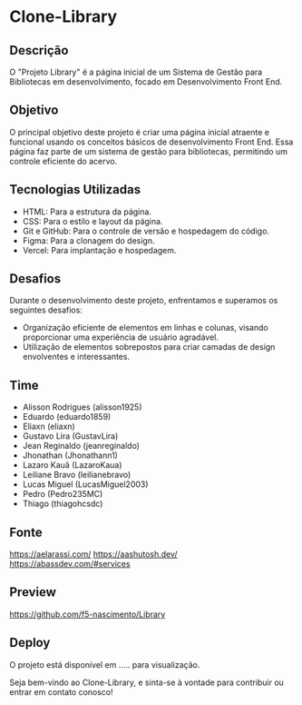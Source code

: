 # Clone-Library
## Descrição

O "Projeto Library" é a página inicial de um Sistema de Gestão para Bibliotecas em desenvolvimento, focado em Desenvolvimento Front End.

## Objetivo

O principal objetivo deste projeto é criar uma página inicial atraente e funcional usando os conceitos básicos de desenvolvimento Front End. Essa página faz parte de um sistema de gestão para bibliotecas, permitindo um controle eficiente do acervo.
## Tecnologias Utilizadas

- HTML: Para a estrutura da página.
- CSS: Para o estilo e layout da página.
- Git e GitHub: Para o controle de versão e hospedagem do código.
- Figma: Para a clonagem do design.
- Vercel: Para implantação e hospedagem.

## Desafios

Durante o desenvolvimento deste projeto, enfrentamos e superamos os seguintes desafios:

- Organização eficiente de elementos em linhas e colunas, visando proporcionar uma experiência de usuário agradável.
- Utilização de elementos sobrepostos para criar camadas de design envolventes e interessantes.

## Time
  
- Alisson Rodrigues (alisson1925)
- Eduardo (eduardo1859)
- Eliaxn (eliaxn)
- Gustavo Lira (GustavLira)
- Jean Reginaldo (jeanreginaldo)
- Jhonathan (Jhonathann1)
- Lazaro Kauã (LazaroKaua)
- Leiliane Bravo (leilianebravo)
- Lucas Miguel (LucasMiguel2003)
- Pedro (Pedro235MC)
- Thiago (thiagohcsdc)

## Fonte

https://aelarassi.com/
https://aashutosh.dev/
https://abassdev.com/#services

## Preview

https://github.com/f5-nascimento/Library

## Deploy

O projeto está disponível em ..... para visualização.

Seja bem-vindo ao Clone-Library, e sinta-se à vontade para contribuir ou entrar em contato conosco!
